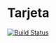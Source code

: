 # Tarjeta
[![Build Status](https://travis-ci.org/cristianquintaa/Tarjeta.png?branch=master)](https://travis-ci.org/cristianquintaa/Tarjeta)
